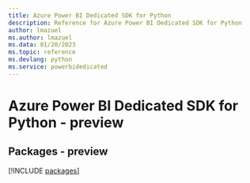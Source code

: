 ```yaml
---
title: Azure Power BI Dedicated SDK for Python
description: Reference for Azure Power BI Dedicated SDK for Python
author: lmazuel
ms.author: lmazuel
ms.data: 01/20/2023
ms.topic: reference
ms.devlang: python
ms.service: powerbidedicated
---
```

# Azure Power BI Dedicated SDK for Python - preview
## Packages - preview
[!INCLUDE [packages](power-bi-dedicated-index.md)]